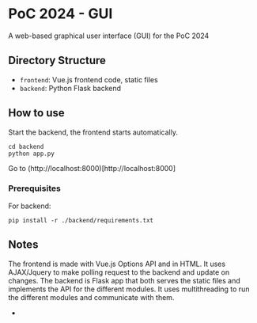 # PoC 2024 - GUI

A web-based graphical user interface (GUI) for the PoC 2024

## Directory Structure
- `frontend`: Vue.js frontend code, static files
- `backend`: Python Flask backend



## How to use
Start the backend, the frontend starts automatically.
```
cd backend
python app.py
```

Go to (http://localhost:8000)[http://localhost:8000]

### Prerequisites
For backend:
```
pip install -r ./backend/requirements.txt
```



## Notes
The frontend is made with Vue.js Options API and in HTML. It uses AJAX/Jquery to make polling request to the backend and update on changes.
The backend is Flask app that both serves the static files and implements the API for the different modules. It uses multithreading to run the different modules and communicate with them.

-
